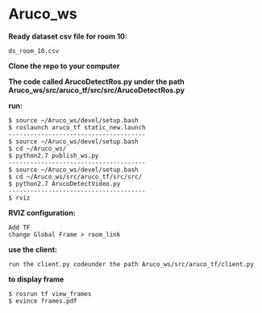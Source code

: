 # Aruco_ws
**Ready dataset csv file for room 10:**
```
ds_room_10.csv
```
**Clone the repo to your computer**

**The code called ArucoDetectRos.py under the path Aruco_ws/src/aruco_tf/src/src/ArucoDetectRos.py**

**run:**
```
$ source ~/Aruco_ws/devel/setup.bash
$ roslaunch aruco_tf static_new.launch
--------------------------------------
$ source ~/Aruco_ws/devel/setup.bash
$ cd ~/Aruco_ws/
$ python2.7 publish_ws.py
--------------------------------------
$ source ~/Aruco_ws/devel/setup.bash
$ cd ~/Aruco_ws/src/aruco_tf/src/src/
$ python2.7 ArucoDetectVideo.py
--------------------------------------
$ rviz
```

**RVIZ configuration:**
```
Add TF
change Global Frame > room_link
```

**use the client:**
```
run the client.py codeunder the path Aruco_ws/src/aruco_tf/client.py
```

**to display frame**
```
$ rosrun tf view_frames
$ evince frames.pdf 
```
